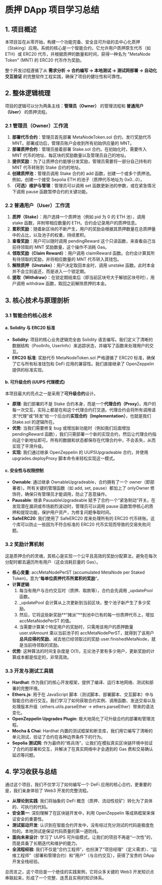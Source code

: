 # **质押 DApp 项目学习总结**

## **1\. 项目概述**

本项目旨在从零开始，构建一个功能完备、安全且可升级的去中心化质押（Staking）应用。系统的核心是一个智能合约，它允许用户质押原生代币（如 ETH）或 ERC20 代币，并根据质押的数量和时间，获得一种名为 "MetaNode Token" (MNT) 的 ERC20 代币作为奖励。

整个开发过程遵循了从 **需求分析 \-\> 合约编写 \-\> 本地测试 \-\> 测试网部署 \-\> 自动化交互验证** 的完整软件工程实践，确保了项目的健壮性和可靠性。

## **2\. 整体逻辑梳理**

项目的逻辑可以分为两条主线：**管理员（Owner）** 的管理流程和 **普通用户（User）** 的质押流程。

### **2.1 管理员（Owner）工作流**

1. **部署代币合约**：管理员首先部署 MetaNodeToken.sol 合约，发行奖励代币 MNT。部署成功后，管理员账户会收到所有初始供应量的 MNT。  
2. **部署质押合约**：管理员接着部署 Stake.sol 合约。在初始化时，需要传入 MNT 代币的地址、每区块的奖励数量以及管理员自己的地址。  
3. **提供奖励**：为了让质押合约能够分发奖励，管理员需要将一部分自己持有的 MNT 代币转账到 Stake 合约的地址。  
4. **创建质押池**：管理员调用 Stake 合约的 add 函数，创建一个或多个质押池。例如，创建一个接受 Sepolia ETH 的池子（质押代币地址为 0x0...0）。  
5. **（可选）维护与管理**：管理员可以调用 set 函数更新池的参数，或在紧急情况下调用 pause 函数暂停合约的关键功能。

### **2.2 普通用户（User）工作流**

1. **质押（Stake）**：用户选择一个质押池（例如 pid 为 0 的 ETH 池），调用 stake 函数，并附带相应数量的 ETH。合约会记录用户的质押信息。  
2. **累积奖励**：随着新区块的不断产生，用户的奖励会根据其质押数量在总质押量中的占比，以及池子的权重，持续累积。  
3. **查看奖励**：用户可以随时调用 pendingReward 这个只读函数，来查看自己当前待领取的 MNT 奖励数量，这个操作不消耗 Gas。  
4. **领取奖励（Claim Reward）**：用户调用 claimReward 函数。合约会计算其所有待领取的奖励，并将相应数量的 MNT 代币转入其钱包。  
5. **解除质押（Unstake）**：用户决定取回本金时，调用 unstake 函数。此时本金并不会立刻返还，而是进入一个锁定期。  
6. **提取（Withdraw）**：在锁定期结束后（即当前区块号大于解锁区块号时），用户调用 withdraw 函数，取回之前解除质押的本金。

## **3\. 核心技术与原理剖析**

### **3.1 智能合约核心技术**

#### **a. Solidity 与 ERC20 标准**

* **Solidity**: 项目的核心业务逻辑完全由 Solidity 语言编写。我们定义了清晰的数据结构（PoolInfo, UserInfo）来追踪状态，并编写了函数来处理用户的交互。  
* **ERC20 标准**: 奖励代币 MetaNodeToken.sol 严格遵循了 ERC20 标准，确保了它与所有标准钱包和 DeFi 应用的兼容性。我们直接继承了 OpenZeppelin 提供的标准实现。

#### **b. 可升级合约 (UUPS 代理模式)**

本项目最大的亮点之一是采用了**可升级合约**设计。

* **原理**: 我们部署的不是 Stake 合约本身，而是一个**代理合约（Proxy）**。用户的每一次交互，实际上都是在和这个代理合约打交道。代理合约会将所有调用请求“代理”或“转发”给一个后台的**实现合约（Implementation）**，也就是我们 Stake.sol 的逻辑所在。  
* **优势**: 当我们需要修复 bug 或增加新功能时（例如我们后面增加 pendingReward 函数），我们只需部署一个新的实现合约，然后让代理合约指向这个新地址即可。所有的数据和状态都保存在代理合约中，不会丢失，从而实现了平滑升级。  
* **实现**: 我们通过继承 OpenZeppelin 的 UUPSUpgradeable 合约，并使用 upgrades.deployProxy 脚本命令来轻松实现这一模式。

#### **c. 安全性与权限控制**

* **Ownable**: 通过继承 OwnableUpgradeable，合约拥有了一个 owner（即部署者）。所有关键的管理函数（如 add, set, pause）都加上了 onlyOwner 修饰符，确保只有管理员才能调用，防止了恶意操作。  
* **Pausable**: 继承 PausableUpgradeable 赋予了合约一个“紧急制动”开关。在发现潜在漏洞或市场剧烈波动时，管理员可以调用 pause 函数暂停核心的质押和提现功能，保护用户资产，为修复问题争取时间。  
* **SafeERC20**: 我们使用了 SafeERC20 库来处理所有的 ERC20 代币转账。这个库可以防止一些因为不符合标准的 ERC20 代币实现而导致的交易失败问题。

### **3.2 奖励计算机制**

这是质押合约的灵魂，其核心是实现一个公平且高效的奖励分配算法，避免在每次分配时都去遍历所有用户（这会消耗巨量的 Gas）。

* **核心变量**: accMetaNodePerST (accumulated MetaNode per Staked Token)，意为“**每单位质押代币所累积的奖励**”。  
* **计算逻辑**:  
  1. 每当有用户与合约交互时（质押、取款等），合约会先调用 \_updatePool 函数。  
  2. \_updatePool 会计算从上次更新到当前区块，整个池子新产生了多少奖励。  
  3. 然后，它将这些新奖励\*\*“摊派”\*\*到池中已有的每一份质押代币上，增加 accMetaNodePerST 的值。  
  4. 当需要计算某个特定用户的奖励时，只需用该用户的质押数量 user.stAmount 乘以当前池子的 accMetaNodePerST，就得到了该用户**总共应得的奖励**。减去他已经领取过的奖励 user.finishedMetaNode，就是当前待领取的奖励。  
* **优势**: 这种算法的时间复杂度是 O(1)，无论池子里有多少用户，更新奖励的计算成本都是恒定的，非常高效。

### **3.3 开发与测试工具链**

* **Hardhat**: 作为我们的核心开发框架，提供了编译、运行本地网络、测试和部署的完整环境。  
* **Ethers.js**: 用于在 JavaScript 脚本（测试脚本、部署脚本、交互脚本）中与智能合约进行交互。我们学习了如何获取合约实例、调用函数、发送交易以及处理版本升级（ethers.utils.parseEther \-\> ethers.parseEther）带来的语法变化。  
* **OpenZeppelin Upgrades Plugin**: 极大地简化了可升级合约的部署和管理流程。  
* **Mocha & Chai**: Hardhat 内置的测试框架和断言库，我们用它编写了清晰的单元测试，验证了合约在各种边界条件下的行为。  
* **Sepolia 测试网**: 作为最终的“练兵场”，让我们在模拟真实区块链环境中验证了合约的部署和交互，并解决了在真实网络中才会遇到的 Gas 费和交易确认延迟等问题。

## **4\. 学习收获与总结**

通过这个项目，我们不仅学习了如何编写一个 DeFi 应用的核心合约，更重要的是，我们亲身体验了 Web3 开发的完整流程。

* **从理论到实践**: 我们将抽象的 DeFi 概念（质押、流动性挖矿）转化为了具体的、可执行的代码。  
* **安全第一**: 深刻理解了在区块链开发中，利用 OpenZeppelin 等成熟框架来保证安全的重要性。  
* **测试驱动开发**: 认识到在智能合约开发中，没有经过充分测试的代码是极度危险的。本地测试是保证代码质量的第一道防线。  
* **面向未来设计**: 学习了 UUPS 可升级模式，让我们的项目不再是“一次性”的，而是具备了长期迭代和维护的能力。  
* **全流程经验**: 我们不仅是“合约工程师”，也扮演了“项目经理”（定义需求）、“运维工程师”（部署和管理合约）和“用户”（与合约交互），获得了宝贵的 DApp 开发全栈经验。

总而言之，这个项目是一个绝佳的实践案例，它将众多关键的 Web3 开发知识点串联起来，形成了一个完整、连贯且实用的知识体系。